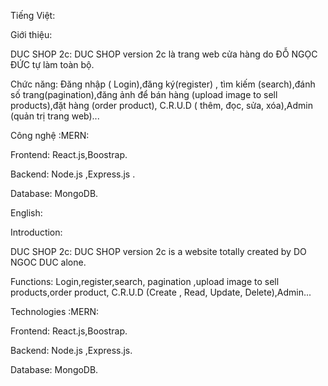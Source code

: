 Tiếng Việt:

Giới thiệu:

DUC SHOP 2c: DUC SHOP version 2c 
là trang web cửa hàng do ĐỖ NGỌC ĐỨC tự làm toàn bộ.

Chức năng: Đăng nhập ( Login),đăng ký(register) , tìm kiếm (search),đánh số trang(pagination),đăng ảnh để bán hàng (upload image to sell products),đặt hàng (order product), C.R.U.D ( thêm, đọc, sửa, xóa),Admin (quản trị trang web)...

Công nghệ :MERN:

Frontend: React.js,Boostrap.

Backend: Node.js ,Express.js .

Database: MongoDB.

English:

Introduction:

DUC SHOP 2c: DUC SHOP version 2c
is a website totally created by DO NGOC DUC alone.

Functions: Login,register,search, pagination ,upload image to sell products,order product, C.R.U.D (Create , Read, Update, Delete),Admin... 

Technologies :MERN:

Frontend: React.js,Boostrap.

Backend: Node.js ,Express.js.

Database: MongoDB.
